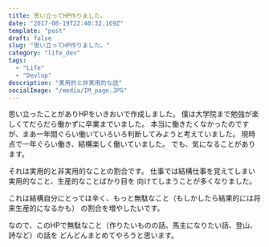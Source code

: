 ```yaml
---
title: 思い立ってHP作りました。
date: "2017-08-19T22:40:32.169Z"
template: "post"
draft: false
slug: "思い立ってHP作りました。"
category: "life_dev"
tags:
  - "Life"
  - "Devlop"
description: "実用的と非実用的な話"
socialImage: "/media/IM_page.JPG"
---
```


思い立ったことがありHPをいきおいで作成しました。
僕は大学院まで勉強が楽しくてだらだら働かずに卒業までいました。
本当に働きたくなかったのですが、まあ一年間ぐらい働いていろいろ判断してみようと考えていました。
現時点で一年ぐらい働き、結構楽しく働いていました。
でも、気になることがあります。

それは実用的と非実用的なことの割合です。
仕事では結構仕事を覚えてしまい実用的なこと、生産的なことばかり目を
向けてしまうことが多くなりました。

これは結構自分にとっては辛く、もっと無駄なこと（もしかしたら結果的には将来生産的になるかも）
の割合を増やしたいです。

なので、このHPで無駄なこと（作りたいものの話、馬主になりたい話、登山、詩など）の話を
どんどんまとめてやろうと思います。